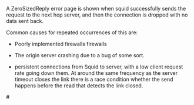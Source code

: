 A ZeroSizedReply error page is shown when squid successfully sends the
request to the next hop server, and then the connection is dropped with
no data sent back.

Common causes for repeated occurrences of this are:

  - Poorly implemented firewalls firewalls

  - The origin server crashing due to a bug of some sort.

  - persistent connections from Squid to server, with a low client
    request rate going down them. At around the same frequency as the
    server timeout closes the link there is a race condition whether the
    send happens before the read that detects the link closed.

\#

